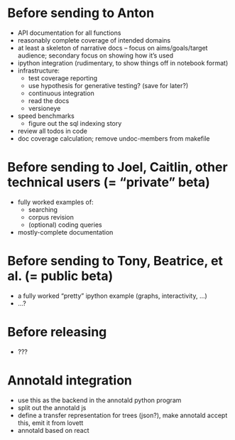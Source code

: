 # Before sending to Anton

- API documentation for all functions
- reasonably complete coverage of intended domains
- at least a skeleton of narrative docs – focus on aims/goals/target
  audience; secondary focus on showing how it’s used
- ipython integration (rudimentary, to show things off in notebook format)
- infrastructure:
  - test coverage reporting
  - use hypothesis for generative testing? (save for later?)
  - continuous integration
  - read the docs
  - versioneye
- speed benchmarks
  - figure out the sql indexing story
- review all todos in code
- doc coverage calculation; remove undoc-members from makefile


# Before sending to Joel, Caitlin, other technical users (= “private” beta)

- fully worked examples of:
  - searching
  - corpus revision
  - (optional) coding queries
- mostly-complete documentation


# Before sending to Tony, Beatrice, et al. (= public beta)

- a fully worked “pretty” ipython example (graphs, interactivity, ...)
- ...?

# Before releasing

- ???

# Annotald integration

- use this as the backend in the annotald python program
- split out the annotald js
- define a transfer representation for trees (json?), make annotald
  accept this, emit it from lovett
- annotald based on react
